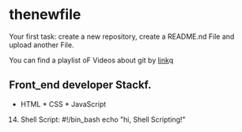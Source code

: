 # thenewfile
Your first task: create a new repository, create a README.nd File and upload another File.

You can find a playlist oF Videos about git by [link](https://www.youtube.com/watch?v=75QStdC3WgA)q
## Front_end developer Stackf.

* HTML
﻿﻿* CSS
﻿﻿* JavaScript
14. Shell Script:
#!/bin_bash
echo "hi, Shell Scripting!"


